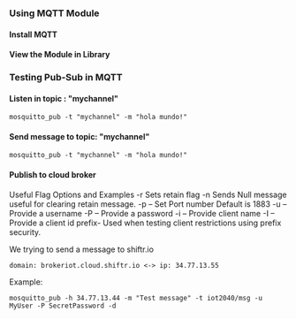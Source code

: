 ### Using MQTT Module
#### Install MQTT 

#### View the Module in Library


### Testing Pub-Sub in MQTT

#### Listen in topic : "mychannel"
```
mosquitto_pub -t "mychannel" -m "hola mundo!"
```

#### Send message to topic: "mychannel"
```
mosquitto_pub -t "mychannel" -m "hola mundo!"
```


#### Publish to cloud broker

Useful Flag Options and Examples
-r  Sets retain flag
-n  Sends Null message useful for clearing retain message.
-p – Set Port number Default is 1883
-u – Provide a username
-P – Provide a password
-i – Provide client name
-I – Provide a client id prefix- Used when testing client restrictions using prefix security.

We trying to send a message to shiftr.io
```
domain: brokeriot.cloud.shiftr.io <-> ip: 34.77.13.55
```
Example: 
```
mosquitto_pub -h 34.77.13.44 -m "Test message" -t iot2040/msg -u MyUser -P SecretPassword -d
```
